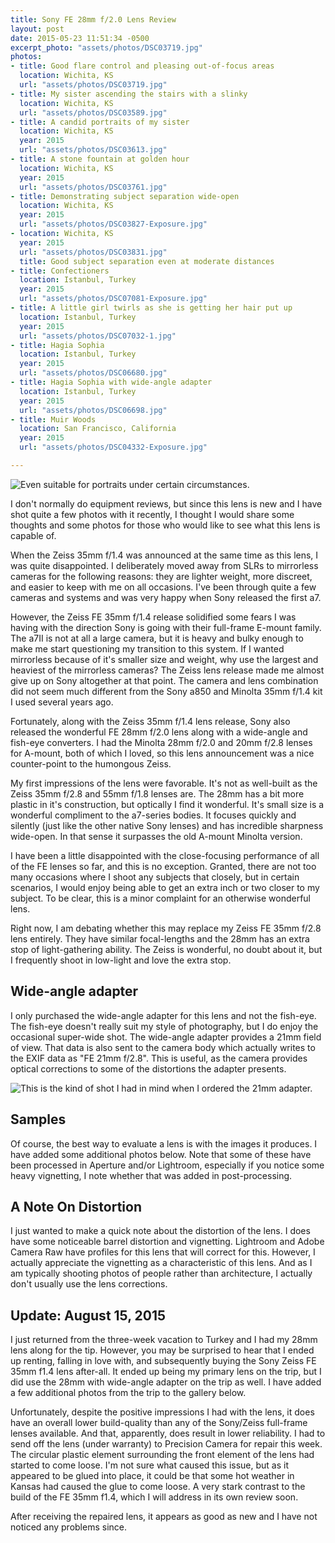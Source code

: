 ```yaml
---
title: Sony FE 28mm f/2.0 Lens Review
layout: post
date: 2015-05-23 11:51:34 -0500
excerpt_photo: "assets/photos/DSC03719.jpg"
photos:
- title: Good flare control and pleasing out-of-focus areas
  location: Wichita, KS
  url: "assets/photos/DSC03719.jpg"
- title: My sister ascending the stairs with a slinky
  location: Wichita, KS
  url: "assets/photos/DSC03589.jpg"
- title: A candid portraits of my sister
  location: Wichita, KS
  year: 2015
  url: "assets/photos/DSC03613.jpg"
- title: A stone fountain at golden hour
  location: Wichita, KS
  year: 2015
  url: "assets/photos/DSC03761.jpg"
- title: Demonstrating subject separation wide-open
  location: Wichita, KS
  year: 2015
  url: "assets/photos/DSC03827-Exposure.jpg"
- location: Wichita, KS
  year: 2015
  url: "assets/photos/DSC03831.jpg"
  title: Good subject separation even at moderate distances
- title: Confectioners
  location: Istanbul, Turkey
  year: 2015
  url: "assets/photos/DSC07081-Exposure.jpg"
- title: A little girl twirls as she is getting her hair put up
  location: Istanbul, Turkey
  year: 2015
  url: "assets/photos/DSC07032-1.jpg"
- title: Hagia Sophia
  location: Istanbul, Turkey
  year: 2015
  url: "assets/photos/DSC06680.jpg"
- title: Hagia Sophia with wide-angle adapter
  location: Istanbul, Turkey
  year: 2015
  url: "assets/photos/DSC06698.jpg"
- title: Muir Woods
  location: San Francisco, California
  year: 2015
  url: "assets/photos/DSC04332-Exposure.jpg"

---
```

![](/assets/photos/DSC03777.jpg "Even suitable for portraits under certain circumstances.")

I don't normally do equipment reviews, but since this lens is new and I have shot quite a few photos with it recently, I thought I would share some thoughts and some photos for those who would like to see what this lens is capable of.

When the Zeiss 35mm f/1.4 was announced at the same time as this lens, I was quite disappointed. I deliberately moved away from SLRs to mirrorless cameras for the following reasons: they are lighter weight, more discreet, and easier to keep with me on all occasions. I've been through quite a few cameras and systems and was very happy when Sony released the first a7.

However, the Zeiss FE 35mm f/1.4 release solidified some fears I was having with the direction Sony is going with their full-frame E-mount family. The a7II is not at all a large camera, but it is heavy and bulky enough to make me start questioning my transition to this system. If I wanted mirrorless because of it's smaller size and weight, why use the largest and heaviest of the mirrorless cameras? The Zeiss lens release made me almost give up on Sony altogether at that point. The camera and lens combination did not seem much different from the Sony a850 and Minolta 35mm f/1.4 kit I used several years ago.

Fortunately, along with the Zeiss 35mm f/1.4 lens release, Sony also released the wonderful FE 28mm f/2.0 lens along with a wide-angle and fish-eye converters. I had the Minolta 28mm f/2.0 and 20mm f/2.8 lenses for A-mount, both of which I loved, so this lens announcement was a nice counter-point to the humongous Zeiss.

My first impressions of the lens were favorable. It's not as well-built as the Zeiss 35mm f/2.8 and 55mm f/1.8 lenses are. The 28mm has a bit more plastic in it's construction, but optically I find it wonderful. It's small size is a wonderful compliment to the a7-series bodies. It focuses quickly and silently (just like the other native Sony lenses) and has incredible sharpness wide-open. In that sense it surpasses the old A-mount Minolta version.

I have been a little disappointed with the close-focusing performance of all of the FE lenses so far, and this is no exception. Granted, there are not too many occasions where I shoot any subjects that closely, but in certain scenarios, I would enjoy being able to get an extra inch or two closer to my subject. To be clear, this is a minor complaint for an otherwise wonderful lens.

Right now, I am debating whether this may replace my Zeiss FE 35mm f/2.8 lens entirely. They have similar focal-lengths and the 28mm has an extra stop of light-gathering ability. The Zeiss is wonderful, no doubt about it, but I frequently shoot in low-light and love the extra stop.

## Wide-angle adapter

I only purchased the wide-angle adapter for this lens and not the fish-eye. The fish-eye doesn't really suit my style of photography, but I do enjoy the occasional super-wide shot. The wide-angle adapter provides a 21mm field of view. That data is also sent to the camera body which actually writes to the EXIF data as "FE 21mm f/2.8". This is useful, as the camera provides optical corrections to some of the distortions the adapter presents.

![](/assets/photos/DSC04498-Exposure.jpg "This is the kind of shot I had in mind when I ordered the 21mm adapter.")

## Samples

Of course, the best way to evaluate a lens is with the images it produces. I have added some additional photos below. Note that some of these have been processed in Aperture and/or Lightroom, especially if you notice some heavy vignetting, I note whether that was added in post-processing.

## A Note On Distortion

I just wanted to make a quick note about the distortion of the lens. I does have some noticeable barrel distortion and vignetting. Lightroom and Adobe Camera Raw have profiles for this lens that will correct for this. However, I actually appreciate the vignetting as a characteristic of this lens. And as I am typically shooting photos of people rather than architecture, I actually don't usually use the lens corrections.

## Update: August 15, 2015

I just returned from the three-week vacation to Turkey and I had my 28mm lens along for the tip. However, you may be surprised to hear that I ended up renting, falling in love with, and subsequently buying the Sony Zeiss FE 35mm f1.4 lens after-all. It ended up being my primary lens on the trip, but I did use the 28mm with wide-angle adapter on the trip as well. I have added a few additional photos from the trip to the gallery below.

Unfortunately, despite the positive impressions I had with the lens, it does have an overall lower build-quality than any of the Sony/Zeiss full-frame lenses available. And that, apparently, does result in lower reliability. I had to send off the lens (under warranty) to Precision Camera for repair this week. The circular plastic element surrounding the front element of the lens had started to come loose. I'm not sure what caused this issue, but as it appeared to be glued into place, it could be that some hot weather in Kansas had caused the glue to come loose. A very stark contrast to the build of the FE 35mm f1.4, which I will address in its own review soon.

After receiving the repaired lens, it appears as good as new and I have not noticed any problems since.
